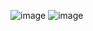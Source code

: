 ![image](https://github.com/Jowell99/Turismo_APP/assets/142686187/b4596aae-a4d8-4e60-979e-782a01b0e552)
![image](https://github.com/Jowell99/Turismo_APP/assets/142686187/d3f13a9f-ad64-4e0d-9b9a-adca38282ec9)


